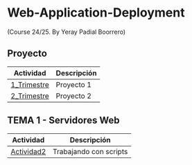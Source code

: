 # Web-Application-Deployment 
(Course 24/25. By Yeray Padial Boorrero)

 ## Proyecto

Actividad | Descripción
----------|------------
[1_Trimestre](/proyecto/myProyect) | Proyecto 1
[2_Trimestre](/proyecto/myProyect2) | Proyecto 2


## TEMA 1 - Servidores Web

Actividad | Descripción
----------|------------
[Actividad2](/T.1_ServidoresWeb/Act_2.TrabajandoConScripts) | Trabajando con scripts


